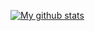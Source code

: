 [![My github stats](https://github-readme-stats.vercel.app/api?username=stan29308)](https://github.com/anuraghazra/github-readme-stats)

